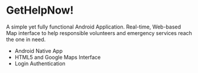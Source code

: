 GetHelpNow!
=============
A simple yet fully functional Android Application. Real-time,  Web-based Map interface to help responsible volunteers and emergency services reach the one in need.
- Android Native App
- HTML5 and Google Maps Interface
- Login Authentication
